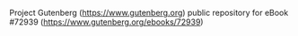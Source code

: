 Project Gutenberg (https://www.gutenberg.org) public repository
for eBook #72939 (https://www.gutenberg.org/ebooks/72939)
